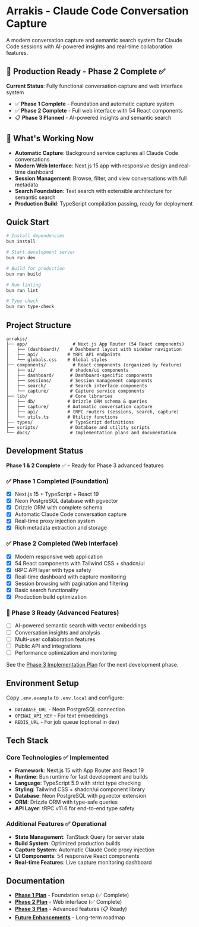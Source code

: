 # Arrakis - Claude Code Conversation Capture

A modern conversation capture and semantic search system for Claude Code
sessions with AI-powered insights and real-time collaboration features.

## 🚀 Production Ready - Phase 2 Complete ✅

**Current Status**: Fully functional conversation capture and web interface
system

- ✅ **Phase 1 Complete** - Foundation and automatic capture system
- ✅ **Phase 2 Complete** - Full web interface with 54 React components
- 📋 **Phase 3 Planned** - AI-powered insights and semantic search

## 🎯 What's Working Now

- **Automatic Capture**: Background service captures all Claude Code
  conversations
- **Modern Web Interface**: Next.js 15 app with responsive design and real-time
  dashboard
- **Session Management**: Browse, filter, and view conversations with full
  metadata
- **Search Foundation**: Text search with extensible architecture for semantic
  search
- **Production Build**: TypeScript compilation passing, ready for deployment

## Quick Start

```bash
# Install dependencies
bun install

# Start development server
bun run dev

# Build for production
bun run build

# Run linting
bun run lint

# Type check
bun run type-check
```

## Project Structure

```
arrakis/
├── app/                 # Next.js App Router (54 React components)
│   ├── (dashboard)/    # Dashboard layout with sidebar navigation
│   ├── api/           # tRPC API endpoints
│   └── globals.css    # Global styles
├── components/          # React components (organized by feature)
│   ├── ui/             # shadcn/ui components
│   ├── dashboard/      # Dashboard-specific components
│   ├── sessions/       # Session management components
│   ├── search/         # Search interface components
│   └── capture/        # Capture service components
├── lib/                # Core libraries
│   ├── db/            # Drizzle ORM schema & queries
│   ├── capture/       # Automatic conversation capture
│   ├── api/           # tRPC routers (sessions, search, capture)
│   └── utils.ts       # Utility functions
├── types/              # TypeScript definitions
├── scripts/            # Database and utility scripts
└── docs/               # Implementation plans and documentation
```

## Development Status

**Phase 1 & 2 Complete** ✅ - Ready for Phase 3 advanced features

### ✅ Phase 1 Completed (Foundation)

- [x] Next.js 15 + TypeScript + React 19
- [x] Neon PostgreSQL database with pgvector
- [x] Drizzle ORM with complete schema
- [x] Automatic Claude Code conversation capture
- [x] Real-time proxy injection system
- [x] Rich metadata extraction and storage

### ✅ Phase 2 Completed (Web Interface)

- [x] Modern responsive web application
- [x] 54 React components with Tailwind CSS + shadcn/ui
- [x] tRPC API layer with type safety
- [x] Real-time dashboard with capture monitoring
- [x] Session browsing with pagination and filtering
- [x] Basic search functionality
- [x] Production build optimization

### 🚀 Phase 3 Ready (Advanced Features)

- [ ] AI-powered semantic search with vector embeddings
- [ ] Conversation insights and analysis
- [ ] Multi-user collaboration features
- [ ] Public API and integrations
- [ ] Performance optimization and monitoring

See the [Phase 3 Implementation Plan](docs/phase-3-implementation-plan.md) for
the next development phase.

## Environment Setup

Copy `.env.example` to `.env.local` and configure:

- `DATABASE_URL` - Neon PostgreSQL connection
- `OPENAI_API_KEY` - For text embeddings
- `REDIS_URL` - For job queue (optional in dev)

## Tech Stack

### Core Technologies ✅ Implemented

- **Framework**: Next.js 15 with App Router and React 19
- **Runtime**: Bun runtime for fast development and builds
- **Language**: TypeScript 5.9 with strict type checking
- **Styling**: Tailwind CSS + shadcn/ui component library
- **Database**: Neon PostgreSQL with pgvector extension
- **ORM**: Drizzle ORM with type-safe queries
- **API Layer**: tRPC v11.6 for end-to-end type safety

### Additional Features ✅ Operational

- **State Management**: TanStack Query for server state
- **Build System**: Optimized production builds
- **Capture System**: Automatic Claude Code proxy injection
- **UI Components**: 54 responsive React components
- **Real-time Features**: Live capture monitoring dashboard

## Documentation

- **[Phase 1 Plan](docs/phase-1-implementation-plan.md)** - Foundation setup (✅
  Complete)
- **[Phase 2 Plan](docs/phase-2-implementation-plan.md)** - Web interface (✅
  Complete)
- **[Phase 3 Plan](docs/phase-3-implementation-plan.md)** - Advanced features
  (📋 Ready)
- **[Future Enhancements](docs/future-enhancements.md)** - Long-term roadmap
